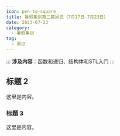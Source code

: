 ```yaml
---
icon: pen-to-square
title: 暑假集训第二篇周记（7月17日-7月23日）
date: 2023-07-23
category:
  - 暑假集训
tag:
  - 周记
---
```

::: 
**涉及内容**：函数和递归、结构体和STL入门
:::

<!-- more -->

## 标题 2

这里是内容。

### 标题 3

这里是内容。
